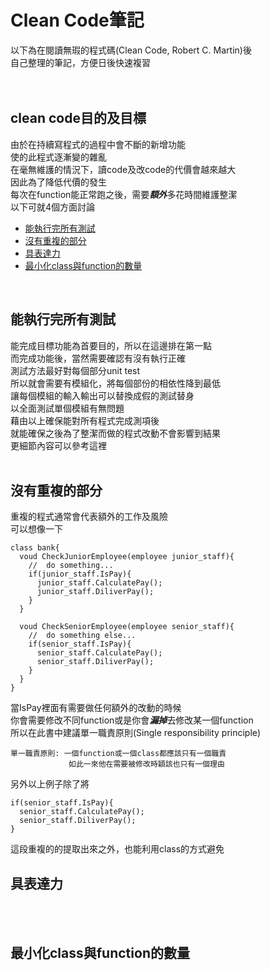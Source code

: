# Clean Code筆記

以下為在閱讀無瑕的程式碼(Clean Code, Robert C. Martin)後<br>
自己整理的筆記，方便日後快速複習
<br>
<br>
<br>

clean code目的及目標
-------------
由於在持續寫程式的過程中會不斷的新增功能<br>
使的此程式逐漸變的雜亂<br>
在毫無維護的情況下，讀code及改code的代價會越來越大<br>
因此為了降低代價的發生<br>
每次在function能正常跑之後，需要***額外***多花時間維護整潔<br>
以下可就4個方面討論
* [能執行完所有測試](#能執行完所有測試)
* [沒有重複的部分](#沒有重複的部分)
* [具表達力](#具表達力)
* [最小化class與function的數量](#最小化class與function的數量)
<br>

能執行完所有測試
-------------
能完成目標功能為首要目的，所以在這邊排在第一點<br>
而完成功能後，當然需要確認有沒有執行正確<br>
測試方法最好對每個部分unit test<br>
所以就會需要有模組化，將每個部份的相依性降到最低<br>
讓每個模組的輸入輸出可以替換成假的測試替身<br>
以全面測試單個模組有無問題<br>
藉由以上確保能對所有程式完成測項後<br>
就能確保之後為了整潔而做的程式改動不會影響到結果<br>
更細節內容可以參考這裡<br>
<br>

沒有重複的部分
-------------
重複的程式通常會代表額外的工作及風險<br>
可以想像一下<br>
```
class bank{
  voud CheckJuniorEmployee(employee junior_staff){
    //  do something...
    if(junior_staff.IsPay){
      junior_staff.CalculatePay();
      junior_staff.DiliverPay();
    }
  }

  voud CheckSeniorEmployee(employee senior_staff){
    //  do something else...
    if(senior_staff.IsPay){
      senior_staff.CalculatePay();
      senior_staff.DiliverPay();
    }
  }
}
```
當IsPay裡面有需要做任何額外的改動的時候<br>
你會需要修改不同function或是你會***漏掉***去修改某一個function<br>
所以在此書中建議單一職責原則(Single responsibility principle)<br>
```
單一職責原則: 一個function或一個class都應該只有一個職責
             如此一來他在需要被修改時穎該也只有一個理由
```
另外以上例子除了將
```
if(senior_staff.IsPay){
  senior_staff.CalculatePay();
  senior_staff.DiliverPay();
}
```
這段重複的的提取出來之外，也能利用class的方式避免
<br>

具表達力
-------------
<br>
<br>

最小化class與function的數量
-------------
<br>
<br>



